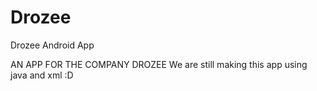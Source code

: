 # Drozee
Drozee Android App

AN APP FOR THE COMPANY DROZEE
We are still making this app using java and xml :D
